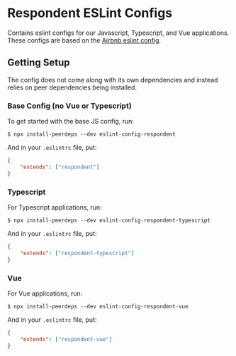 # Respondent ESLint Configs

Contains eslint configs for our Javascript, Typescript, and Vue applications. These configs are based on the [Airbnb eslint config](https://github.com/airbnb/javascript).

## Getting Setup

The config does not come along with its own dependencies and instead relies on peer dependencies being installed. 

### Base Config (no Vue or Typescript)

To get started with the base JS config, run:

`$ npx install-peerdeps --dev eslint-config-respondent`

And in your `.eslintrc` file, put:

```json
{
	"extends": ["respondent"]
}
```

### Typescript

For Typescript applications, run:

`$ npx install-peerdeps --dev eslint-config-respondent-typescript`

And in your `.eslintrc` file, put:

```json
{
	"extends": ["respondent-typescript"]
}
```

### Vue

For Vue applications, run:

`$ npx install-peerdeps --dev eslint-config-respondent-vue`

And in your `.eslintrc` file, put:

```json
{
	"extends": ["respondent-vue"]
}
```